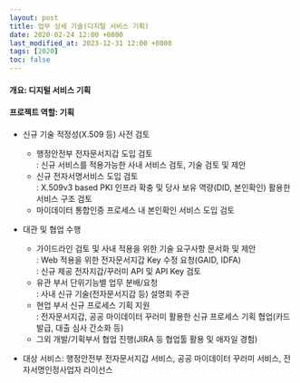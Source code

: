 ```yaml
---
layout: post
title: 업무 상세 기술(디지털 서비스 기획)
date: 2020-02-24 12:00 +0800
last_modified_at: 2023-12-31 12:00 +0800
tags: [2020]
toc: false
---
```

#### 개요: 디지털 서비스 기획
#### 프로젝트 역할: 기획

- 신규 기술 적정성(X.509 등) 사전 검토
    + 행정안전부 전자문서지갑 도입 검토<br>: 신규 서비스를 적용가능한 사내 서비스 검토, 기술 검토 및 제안
    + 신규 전자서명서비스 도입 검토<br>: X.509v3 based PKI 인프라 확충 및 당사 보유 역량(DID, 본인확인) 활용한 서비스 구조 검토
    + 마이데이터 통합인증 프로세스 내 본인확인 서비스 도입 검토
- 대관 및 협업 수행
    + 가이드라인 검토 및 사내 적용을 위한 기술 요구사항 문서화 및 제안<br>: Web 적용을 위한 전자문서지갑 Key 수정 요청(GAID, IDFA)<br>: 신규 제공 전자지갑/꾸러미 API 및 API Key 검토
    + 유관 부서 단위기능별 업무 분배/요청<br>: 사내 신규 기술(전자문서지갑 등) 설명회 주관
    + 현업 부서 신규 프로세스 기획 지원<br>: 전자문서지갑, 공공 마이데이터 꾸러미 활용한 신규 프로세스 기획 협업(카드 발급, 대출 심사 간소화 등)
    + 그외 개발/기획부서 협업 진행(JIRA 등 협업툴 활용 및 애자일 경험)

- 대상 서비스: 행정안전부 전자문서지갑 서비스, 공공 마이데이터  꾸러미 서비스, 전자서명인정사업자 라이선스
